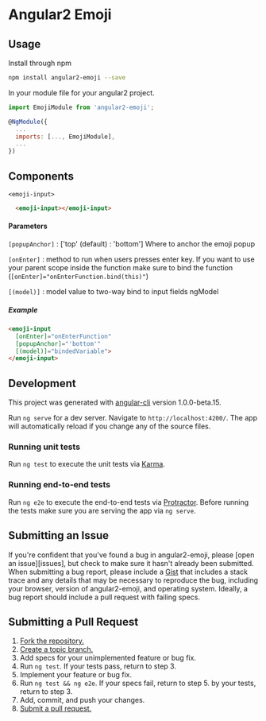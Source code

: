 # Angular2 Emoji

## Usage
Install through npm
```bash
npm install angular2-emoji --save
```
In your module file for your angular2 project.
```javascript
import EmojiModule from 'angular2-emoji';

@NgModule({
  ...
  imports: [..., EmojiModule],
  ...
})
```
## Components
`<emoji-input>`
```html
  <emoji-input></emoji-input>
```
#### Parameters
`[popupAnchor]` : ['top' (default) : 'bottom']
Where to anchor the emoji popup

`[onEnter]` : method to run when users presses enter key. If you want to use your parent scope inside the function make sure to bind the function (`[onEnter]="onEnterFunction.bind(this)"`)

`[(model)]` : model value to two-way bind to input fields ngModel

##### Example
```html
<emoji-input
  [onEnter]="onEnterFunction"
  [popupAnchor]="'bottom'"
  [(model)]="bindedVariable">
</emoji-input>
```

## Development
This project was generated with [angular-cli](https://github.com/angular/angular-cli) version 1.0.0-beta.15.

Run `ng serve` for a dev server. Navigate to `http://localhost:4200/`. The app will automatically reload if you change any of the source files.

### Running unit tests

Run `ng test` to execute the unit tests via [Karma](https://karma-runner.github.io).

### Running end-to-end tests

Run `ng e2e` to execute the end-to-end tests via [Protractor](http://www.protractortest.org/).
Before running the tests make sure you are serving the app via `ng serve`.

## Submitting an Issue

If you're confident that you've found a bug in
angular2-emoji, please [open an issue][issues], but check to make sure it hasn't
already been submitted. When submitting a bug report, please include a
[Gist][] that includes a stack trace and any details that may be
necessary to reproduce the bug, including your browser, version of angular2-emoji, and operating system. Ideally, a bug report should include a
pull request with failing specs.

[gist]: https://gist.github.com/

## Submitting a Pull Request
1. [Fork the repository.][fork]
2. [Create a topic branch.][branch]
3. Add specs for your unimplemented feature or bug fix.
4. Run `ng test`. If your tests pass, return to step 3.
5. Implement your feature or bug fix.
6. Run `ng test && ng e2e`. If your specs fail, return to step 5.
   by your tests, return to step 3.
7. Add, commit, and push your changes.
8. [Submit a pull request.][pr]

[fork]: http://help.github.com/fork-a-repo/
[branch]: http://learn.github.com/p/branching.html
[pr]: http://help.github.com/send-pull-requests/
